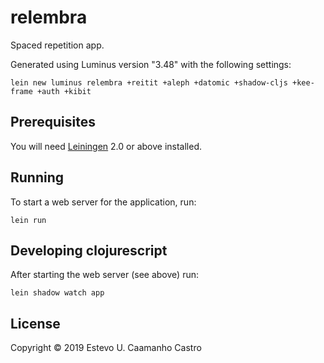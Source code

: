 # relembra

Spaced repetition app.

Generated using Luminus version "3.48" with the following settings:

`lein new luminus relembra +reitit +aleph +datomic +shadow-cljs +kee-frame +auth +kibit`

## Prerequisites

You will need [Leiningen][1] 2.0 or above installed.

[1]: https://github.com/technomancy/leiningen

## Running

To start a web server for the application, run:

    lein run 
    
## Developing clojurescript

After starting the web server (see above) run:

    lein shadow watch app

## License

Copyright © 2019 Estevo U. Caamanho Castro
